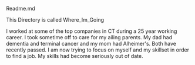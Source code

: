Readme.md

This Directory is called Where_Im_Going

I worked at some of the top companies in CT during a 25 year working 
career.  I took sometime off to care for my ailing parents.  My dad had 
dementia and terminal cancer and my mom had Alheimer's.  Both have 
recently passed.  I am now trying to focus on myself and my skillset in 
order to find a job.  My skills had become seriously out of date.
